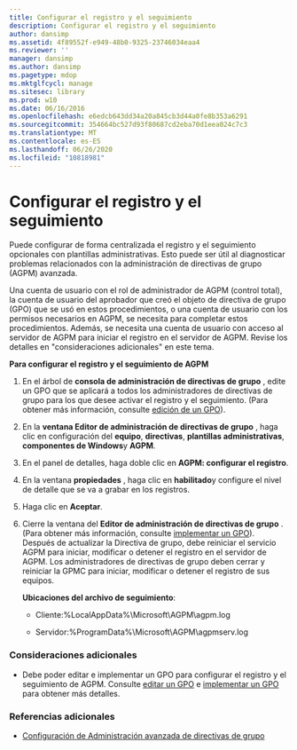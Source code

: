 ```yaml
---
title: Configurar el registro y el seguimiento
description: Configurar el registro y el seguimiento
author: dansimp
ms.assetid: 4f89552f-e949-48b0-9325-23746034eaa4
ms.reviewer: ''
manager: dansimp
ms.author: dansimp
ms.pagetype: mdop
ms.mktglfcycl: manage
ms.sitesec: library
ms.prod: w10
ms.date: 06/16/2016
ms.openlocfilehash: e6edcb643dd34a20a845cb3d44a0fe8b353a6291
ms.sourcegitcommit: 354664bc527d93f80687cd2eba70d1eea024c7c3
ms.translationtype: MT
ms.contentlocale: es-ES
ms.lasthandoff: 06/26/2020
ms.locfileid: "10818981"
---
```

# Configurar el registro y el seguimiento


Puede configurar de forma centralizada el registro y el seguimiento opcionales con plantillas administrativas. Esto puede ser útil al diagnosticar problemas relacionados con la administración de directivas de grupo (AGPM) avanzada.

Una cuenta de usuario con el rol de administrador de AGPM (control total), la cuenta de usuario del aprobador que creó el objeto de directiva de grupo (GPO) que se usó en estos procedimientos, o una cuenta de usuario con los permisos necesarios en AGPM, se necesita para completar estos procedimientos. Además, se necesita una cuenta de usuario con acceso al servidor de AGPM para iniciar el registro en el servidor de AGPM. Revise los detalles en "consideraciones adicionales" en este tema.

**Para configurar el registro y el seguimiento de AGPM**

1.  En el árbol de **consola de administración de directivas de grupo** , edite un GPO que se aplicará a todos los administradores de directivas de grupo para los que desee activar el registro y el seguimiento. (Para obtener más información, consulte [edición de un GPO](editing-a-gpo-agpm30ops.md)).

2.  En la **ventana Editor de administración de directivas de grupo** , haga clic en configuración del **equipo**, **directivas**, **plantillas administrativas**, **componentes de Windows**y **AGPM**.

3.  En el panel de detalles, haga doble clic en **AGPM: configurar el registro**.

4.  En la ventana **propiedades** , haga clic en **habilitado**y configure el nivel de detalle que se va a grabar en los registros.

5.  Haga clic en **Aceptar**.

6.  Cierre la ventana del **Editor de administración de directivas de grupo** . (Para obtener más información, consulte [implementar un GPO](deploy-a-gpo-agpm30ops.md)). Después de actualizar la Directiva de grupo, debe reiniciar el servicio AGPM para iniciar, modificar o detener el registro en el servidor de AGPM. Los administradores de directivas de grupo deben cerrar y reiniciar la GPMC para iniciar, modificar o detener el registro de sus equipos.

    **Ubicaciones del archivo de seguimiento**:

    -   Cliente:%LocalAppData%\\Microsoft\\AGPM\\agpm.log

    -   Servidor:%ProgramData%\\Microsoft\\AGPM\\agpmserv.log

### Consideraciones adicionales

-   Debe poder editar e implementar un GPO para configurar el registro y el seguimiento de AGPM. Consulte [editar un GPO](editing-a-gpo-agpm30ops.md) e [implementar un GPO](deploy-a-gpo-agpm30ops.md) para obtener más detalles.

### Referencias adicionales

-   [Configuración de Administración avanzada de directivas de grupo](configuring-advanced-group-policy-management.md)

 

 





